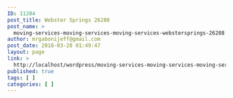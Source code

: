 ```yaml
---
ID: 11204
post_title: Webster Springs 26288
post_name: >
  moving-services-moving-services-moving-services-webstersprings-26288
author: mrgabonijeff@gmail.com
post_date: 2018-03-28 01:49:47
layout: page
link: >
  http://localhost/wordpress/moving-services-moving-services-moving-services-webstersprings-26288/
published: true
tags: [ ]
categories: [ ]
---
```

